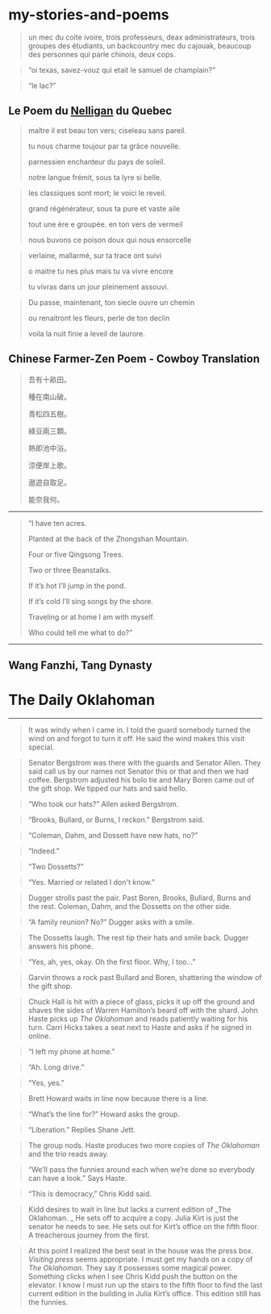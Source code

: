 


# my-stories-and-poems
> un mec du coite ivoire, trois professeurs, deax administrateurs, trois groupes des étudiants, un backcountry mec du cajouak, beaucoup des personnes qui parle chinois, deux cops.

> “oi texas, savez-vouz qui etait le samuel de champlain?” 

> “le lac?” 
## Le Poem du [Nelligan]([url](https://en.wikipedia.org/wiki/%C3%89mile_Nelligan)) du Quebec
> maître il est beau ton vers; ciseleau sans pareil.
> 
> tu nous charme toujour par ta grâce nouvelle.
> 
> parnessien enchanteur du pays de soleil.
> 
> notre langue frémit, sous ta lyre si belle.
> 

> les classiques sont mort; le voici le reveil.
> 
> grand régénérateur, sous ta pure et vaste aile
> 
> tout une ère e groupée. en ton vers de vermeil
> 
> nous buvons ce poison doux qui nous ensorcelle
> 

> verlaine, mallarmé, sur ta trace ont suivi
> 
> o maitre tu nes plus mais tu va vivre encore
> 
> tu vivras dans un jour pleinement assouvi.
> 

> Du passe, maintenant, ton siecle ouvre un chemin
> 
> ou renaitront les fleurs, perle de ton declin
> 
> voila la nuit finie a leveil de laurore.
> 



## Chinese Farmer-Zen Poem - Cowboy Translation


> 吾有十畝田。
> 
> 種在南山破。
> 
> 青松四五樹。
> 
> 綠豆兩三顆。
> 
> 熱即池中浴。
> 
> 涼便岸上歌。
> 
> 遨遊自取足。
> 
> 能奈我何。

----
> “I have ten acres.
> 
> Planted at the back of the Zhongshan Mountain.
> 
> Four or five Qingsong Trees.
> 
> Two or three Beanstalks.
> 
> If it’s hot I’ll jump in the pond.
> 
> If it’s cold I’ll sing songs by the shore.
> 
> Traveling or at home I am with myself.
> 
> Who could tell me what to do?”
----
Wang Fanzhi, Tang Dynasty
----
# The Daily Oklahoman
----

 > It was windy when I came in. I told the guard somebody turned the wind on and forgot to turn it off. He said the wind makes this visit special. 

> Senator Bergstrom was there with the guards and Senator Allen. They said call us by our names not Senator this or that and then we had coffee. Bergstrom adjusted his bolo tie and Mary Boren came out of the gift shop. We tipped our hats and said hello. 

> “Who took our hats?” Allen asked Bergstrom. 

> “Brooks, Bullard, or Burns, I reckon.” Bergstrom said. 

 > “Coleman, Dahm, and Dossett have new hats, no?” 

> “Indeed.” 

> “Two Dossetts?”

> “Yes. Married or related I don't know.”

> Dugger strolls past the pair. Past Boren, Brooks, Bullard, Burns and the rest. Coleman, Dahm, and the Dossetts on the other side. 

> “A family reunion? No?” Dugger asks with a smile. 

> The Dossetts laugh. The rest tip their hats and smile back. Dugger answers his phone.

> “Yes, ah, yes, okay. Oh the first floor. Why, I too...”

> Garvin throws a rock past Bullard and Boren, shattering the window of the gift shop.   

> Chuck Hall is hit with a piece of glass, picks it up off the ground and shaves the sides of Warren Hamilton’s beard off with the shard. John Haste picks up _The Oklahoman_ and reads patiently waiting for his turn. Carri Hicks takes a seat next to Haste and asks if he signed in online. 

> “I left my phone at home.”

> “Ah. Long drive.”

> “Yes, yes.”

> Brett Howard waits in line now because there is a line.

> “What’s the line for?” Howard asks the group.

> “Liberation.” Replies Shane Jett.

> The group nods. Haste produces two more copies of _The Oklahoman_ and the trio reads away. 

> “We’ll pass the funnies around each when we’re done so everybody can have a look.” Says Haste. 

> “This is democracy,” Chris Kidd said. 

> Kidd desires to wait in line but lacks a current edition of _The Oklahoman. _ He sets off to acquire a copy. Julia Kirt is just the senator he needs to see. He sets out for Kirt’s office on the fifth floor. A treacherous journey from the first. 

> At this point I realized the best seat in the house was the press box. _Visiting press_ seems appropriate. I must get my hands on a copy of _The Oklahoman_. They say it possesses some magical power. Something clicks when I see Chris Kidd push the button on the elevator. I know I must run up the stairs to the fifth floor to find the last current edition in the building in Julia Kirt’s office. This edition still has the funnies. 
